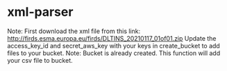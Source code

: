 # xml-parser
Note: First download the xml file from this link:  http://firds.esma.europa.eu/firds/DLTINS_20210117_01of01.zip
Update the access_key_id  and secret_aws_key with your keys in create_bucket to add files to your bucket.
Note: Bucket is already created. This function will add your csv file to bucket.
